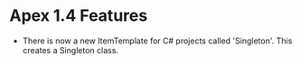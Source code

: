 # Apex 1.4 Features

* There is now a new ItemTemplate for C# projects called 'Singleton'. This creates a Singleton class.